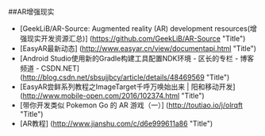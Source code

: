 
##AR增强现实


* [GeekLiB/AR-Source: Augmented reality (AR) development resources(增强现实开发资源汇总)] (https://github.com/GeekLiB/AR-Source  "Title")
* [EasyAR最新动态] (http://www.easyar.cn/view/documentapi.html  "Title")
* [Android Studio使用新的Gradle构建工具配置NDK环境 - 区长的专栏 - 博客频道 - CSDN.NET] (http://blog.csdn.net/sbsujjbcy/article/details/48469569  "Title")
* [EasyAR尝鲜系列教程之ImageTarget千呼万唤始出来 | 阳和移动开发] (http://www.mobile-open.com/2016/102374.html  "Title")
* [带你开发类似 Pokemon Go 的 AR 游戏（一）] (http://toutiao.io/j/olrqft  "Title")
* [AR教程] (http://www.jianshu.com/c/d6e999611a86 "Title")
